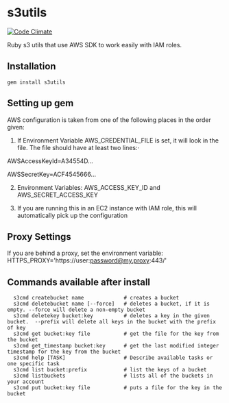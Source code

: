 s3utils
=======
[![Code Climate](https://codeclimate.com/badge.png)](https://codeclimate.com/github/jasmeetc/s3utils)

Ruby s3 utils that use AWS SDK to work easily with IAM roles.

Installation
-------------

    gem install s3utils

Setting up gem
---------------

AWS configuration is taken from one of the following places in the order
given:

 1. If Environment Variable AWS_CREDENTIAL_FILE is set, it will
    look in the file. The file should have at least two lines:·


AWSAccessKeyId=A34554D...

AWSSecretKey=ACF4545666...

    
 2. Environment Variables:
    AWS_ACCESS_KEY_ID and
    AWS_SECRET_ACCESS_KEY 
    
 3. If you are running this in an EC2 instance with IAM role, this will
    automatically pick up the configuration

Proxy Settings
------------

If you are behind a proxy, set the environment variable:
HTTPS_PROXY='https://user:password@my.proxy:443/'

Commands available after install
----------------------------

      s3cmd createbucket name             # creates a bucket
      s3cmd deletebucket name [--force]   # deletes a bucket, if it is empty. --force will delete a non-empty bucket
      s3cmd deletekey bucket:key          # deletes a key in the given bucket.  --prefix will delete all keys in the bucket with the prefix of key
      s3cmd get bucket:key file           # get the file for the key from the bucket
      s3cmd get_timestamp bucket:key      # get the last modified integer timestamp for the key from the bucket
      s3cmd help [TASK]                   # Describe available tasks or one specific task
      s3cmd list bucket:prefix            # list the keys of a bucket
      s3cmd listbuckets                   # lists all of the buckets in your account
      s3cmd put bucket:key file           # puts a file for the key in the bucket
